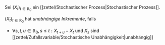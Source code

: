Sei $(X_t)_{t \in \mathbb{R}_0}$ ein [[zettel/Stochastischer Prozess|Stochastischer Prozess]].

$(X_t)_{t \in \mathbb{R}_0}$ hat *unabhängige Inkremente*, falls
- $\forall s, t, u \in \mathbb{R}_0, s \le t : X_{t+u} - X_t$ und $X_s$ sind [[zettel/Zufallsvariable/Stochastische Unabhängigkeit|unabhängig]]